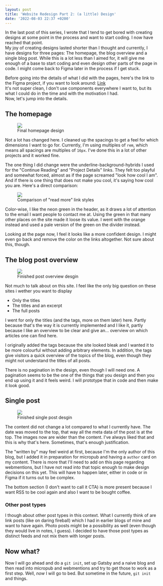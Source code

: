 ```yaml
---
layout: post
title: 'Website Redesign Part 2: (a little) Design'
date: '2022-08-03 22:37 +0200'
---
```


In the last post of this series, I wrote that I tend to get bored with creating designs at some point in the process and want to start coding. I now have reached that point.  
My joy of creating designs lasted shorter than I thought and currently, I have designs for three pages: The homepage, the blog overview and a single blog post. While this is a lot less than I aimed for, it will give me enough of a base to start coding and even design other parts of the page in code. I might come back to Figma later in the process if I get stuck.

Before going into the details of what I did with the pages, here's the link to the Figma project, if you want to look around: [Link](https://www.figma.com/file/1h6sAyUYCovfmPNUvbDM0p/Website?node-id=0%3A1)  
It's not super clean, I don't use components everywhere I want to, but its what I could do in the time and with the motivation I had.  
Now, let's jump into the details.

## The homepage

<figure>
  <img src="https://dlulzqpyd0pcw.cloudfront.net/hp-finished.jpg" />
  <figcaption>Final homepage design</figcaption>
</figure>

Not a lot has changed here. I cleaned up the spacings to get a feel for which dimensions I want to go for. Currently, I'm using multiples of `rem`, which means all spacings are multiples of `16px`. I've done this in a lot of other projects and it worked fine.

The one thing I did change were the underline-background-hybrids I used for the "Continue Reading" and "Project Details" links. They felt too playful and somewhat forced, almost as if the page screamed "look how cool I am". And if there is one thing that does not make you cool, it's saying how cool you are. Here's a direct comparison:

<figure>
  <img src="https://dlulzqpyd0pcw.cloudfront.net/read-more-comparison.png" />
  <figcaption>Comparison of "read more" link styles</figcaption>
</figure>

Color-wise, I like the neon green in the header, as it draws a lot of attention to the email I want people to contact me at. Using the green in that many other places on the site made it loose its value. I went with the orange instead and used a pale version of the green on the divider instead.

Looking at the page now, I feel it looks like a more confident design. I might even go back and remove the color on the links altogether. Not sure about this, though.

## The blog post overview

<figure>
  <img src="https://dlulzqpyd0pcw.cloudfront.net/post-overview.jpg" />
  <figcaption>Finished post overview desgin</figcaption>
</figure>

Not much to talk about on this site. I feel like the only big question on these sites i wether you want to display

- Only the titles
- The titles and an excerpt
- The full posts

I went for only the titles (and the tags, more on them later) here. Partly because that's the way it is currently implemented and I like it, partly because I like an overview to be clear and give an... overview on which articles one can find here.

I originally added the tags because the site looked bleak and I wanted it to be more colourful without adding arbitrary elements. In addition, the tags give visitors a quick overview of the topics of the blog, even though they might not understand the titles of all posts.

There is no pagination in the design, even though I will need one. A pagination seems to be the one of the things that you design and then you end up using it and it feels weird. I will prototype that in code and then make it look good.

## Single post

<figure>
  <img src="https://dlulzqpyd0pcw.cloudfront.net/single-post.jpg" />
  <figcaption>Finished single post desgin</figcaption>
</figure>

The content did not change a lot compared to what I currently have. The date was moved to the top, that way all the meta data of the post is at the top. The images now are wider than the content. I've always liked that and this is why that's here. Sometimes, that's enough justification.

The "written by" may feel weird at first, because I'm the only author of this blog, but I added it in preparation for micropub and having a `author` card on my content.
There is more that I'll need to add on this page regarding webmentions, but I have not read into that topic enough to make design decisions on this yet. This will have to happen later, either in code or in Figma if it turns out to be complex.

The bottom section (I don't want to call it CTA) is more present because I want RSS to be cool again and also I want to be bought coffee.

### Other post types

I though about other post types in this context. What I currently think of are link posts (like on daring fireball) which I had in earlier blogs of mine and want to have again. Photo posts might be a possibility as well (even though they would live in notes, I guess). I decided to have those post types as distinct feeds and not mix them with longer posts.

## Now what?

Now I will go ahead and do a `git init`, set up Gatsby and a naive blog and then read into micropub and webmentions and try to get those to work as a first step.
Well, _now_ I will go to bed. But sometime in the future, `git init` and things.
